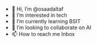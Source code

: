 - 👋 Hi, I’m @osaadaltaf
- 👀 I’m interested in tech
- 🌱 I’m currently learning BSIT
- 💞️ I’m looking to collaborate on AI
- 📫 How to reach me Inbox

<!---
osaadaltaf/osaadaltaf is a ✨ special ✨ repository because its `README.md` (this file) appears on your GitHub profile.
You can click the Preview link to take a look at your changes.
--->
